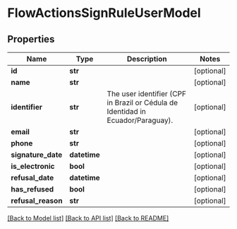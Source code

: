 # FlowActionsSignRuleUserModel

## Properties
Name | Type | Description | Notes
------------ | ------------- | ------------- | -------------
**id** | **str** |  | [optional] 
**name** | **str** |  | [optional] 
**identifier** | **str** | The user identifier (CPF in Brazil or Cédula de Identidad in Ecuador/Paraguay). | [optional] 
**email** | **str** |  | [optional] 
**phone** | **str** |  | [optional] 
**signature_date** | **datetime** |  | [optional] 
**is_electronic** | **bool** |  | [optional] 
**refusal_date** | **datetime** |  | [optional] 
**has_refused** | **bool** |  | [optional] 
**refusal_reason** | **str** |  | [optional] 

[[Back to Model list]](../README.md#documentation-for-models) [[Back to API list]](../README.md#documentation-for-api-endpoints) [[Back to README]](../README.md)

